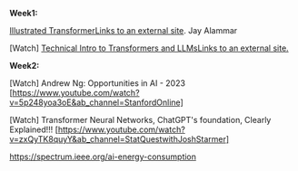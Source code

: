 **Week1:**

[Illustrated TransformerLinks to an external site](https://jalammar.github.io/illustrated-transformer/). Jay Alammar

[Watch] [Technical Intro to Transformers and LLMsLinks to an external site.](https://www.youtube.com/watch?v=fMGPF2gpK4w)

**Week2:**

[Watch] Andrew Ng: Opportunities in AI - 2023 [https://www.youtube.com/watch?v=5p248yoa3oE&ab_channel=StanfordOnline]

[Watch] Transformer Neural Networks, ChatGPT's foundation, Clearly Explained!!! [https://www.youtube.com/watch?v=zxQyTK8quyY&ab_channel=StatQuestwithJoshStarmer]

https://spectrum.ieee.org/ai-energy-consumption


